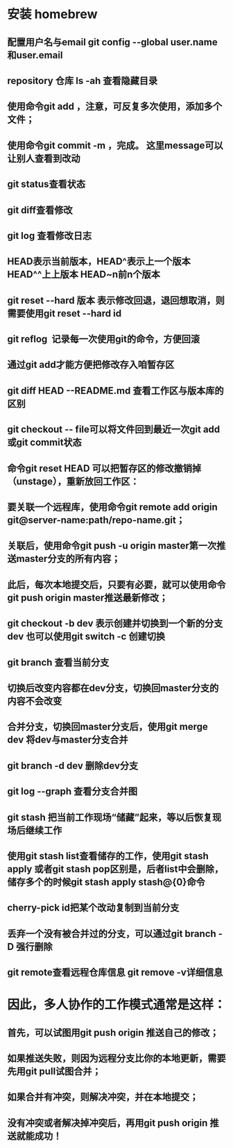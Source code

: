#   安装 homebrew 
##  配置用户名与email git config --global user.name 和user.email
##  repository 仓库 ls -ah 查看隐藏目录
##  使用命令git add <file>，注意，可反复多次使用，添加多个文件；
##  使用命令git commit -m <message>，完成。 这里message可以让别人查看到改动
##  git status查看状态
##  git diff查看修改
##  git log 查看修改日志
##  HEAD表示当前版本，HEAD^表示上一个版本 HEAD^^上上版本 HEAD~n前n个版本
##  git reset --hard 版本 表示修改回退，退回想取消，则需要使用git reset --hard id
##  git reflog  记录每一次使用git的命令，方便回滚
##  通过git add才能方便把修改存入咱暂存区
##  git diff HEAD --README.md 查看工作区与版本库的区别
##  git checkout -- file可以将文件回到最近一次git add 或git commit状态
##  命令git reset HEAD <file>可以把暂存区的修改撤销掉（unstage），重新放回工作区：
##  要关联一个远程库，使用命令git remote add origin git@server-name:path/repo-name.git；
##  关联后，使用命令git push -u origin master第一次推送master分支的所有内容；
##  此后，每次本地提交后，只要有必要，就可以使用命令git push origin master推送最新修改；
##  git checkout -b dev 表示创建并切换到一个新的分支dev  也可以使用git switch -c <name>创建切换
##  git branch 查看当前分支
##  切换后改变内容都在dev分支，切换回master分支的内容不会改变
##  合并分支，切换回master分支后，使用git merge dev 将dev与master分支合并
##  git branch -d dev 删除dev分支
##  git log --graph 查看分支合并图
##  git stash 把当前工作现场“储藏”起来，等以后恢复现场后继续工作
##  使用git stash list查看储存的工作，使用git stash apply 或者git stash pop区别是，后者list中会删除，储存多个的时候git stash apply stash@{0}命令
##  cherry-pick id把某个改动复制到当前分支
##  丢弃一个没有被合并过的分支，可以通过git branch -D <name>强行删除
##  git remote查看远程仓库信息 git remove -v详细信息

#  因此，多人协作的工作模式通常是这样：
## 首先，可以试图用git push origin <branch-name>推送自己的修改；
## 如果推送失败，则因为远程分支比你的本地更新，需要先用git pull试图合并；
## 如果合并有冲突，则解决冲突，并在本地提交；
## 没有冲突或者解决掉冲突后，再用git push origin <branch-name>推送就能成功！